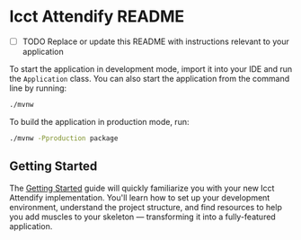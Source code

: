 # Icct Attendify README

- [ ] TODO Replace or update this README with instructions relevant to your application

To start the application in development mode, import it into your IDE and run the `Application` class. 
You can also start the application from the command line by running: 

```bash
./mvnw
```

To build the application in production mode, run:

```bash
./mvnw -Pproduction package
```

## Getting Started

The [Getting Started](https://vaadin.com/docs/latest/getting-started) guide will quickly familiarize you with your new
Icct Attendify implementation. You'll learn how to set up your development environment, understand the project 
structure, and find resources to help you add muscles to your skeleton — transforming it into a fully-featured 
application.
